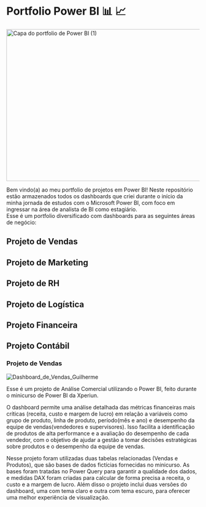 # Portfolio Power BI 📊 📈  
<img width="1584" height="396" alt="Capa do portfolio de Power BI (1)" src="https://github.com/user-attachments/assets/56e6864e-f60d-478f-8f7f-24d6c5f1416e" />

Bem vindo(a) ao meu portfolio de projetos em Power BI!
Neste repositório estão armazenados todos os dashboards que criei durante o início da minha jornada de estudos com o Microsoft Power BI, com foco em ingressar na área de analista de BI como estagiário.  
Esse é um portfolio diversificado com dashboards para as seguintes áreas de negócio:  
## Projeto de Vendas
## Projeto de Marketing
## Projeto de RH
## Projeto de Logística
## Projeto Financeira
## Projeto Contábil

### Projeto de Vendas  
![Dashboard_de_Vendas_Guilherme](https://github.com/user-attachments/assets/a37e8295-4ede-4387-b755-bbdefefe9cd3)  

Esse é um projeto de Análise Comercial utilizando o Power BI, feito durante o minicurso de Power BI da Xperiun.

O dashboard permite uma análise detalhada das métricas financeiras mais críticas (receita, custo e margem de lucro) em relação a variáveis como grupo de produto, linha de produto, período(mês e ano) e desempenho da equipe de vendas(vendedores e supervisores). Isso facilita a identificação de produtos de alta performance e a avaliação do desempenho de cada vendedor, com o objetivo de ajudar a gestão a tomar decisões estratégicas sobre produtos e o desempenho da equipe de vendas.

Nesse projeto foram utilizadas duas tabelas relacionadas (Vendas e Produtos), que são bases de dados fictícias fornecidas no minicurso. As bases foram tratadas no Power Query para garantir a qualidade dos dados, e medidas DAX foram criadas para calcular de forma precisa a receita, o custo e a margem de lucro. Além disso o projeto inclui duas versões do dashboard, uma com tema claro e outra com tema escuro, para oferecer uma melhor experiência de visualização.
